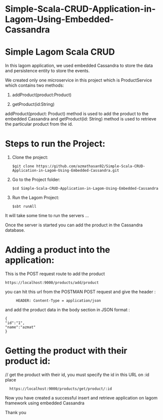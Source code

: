 # Simple-Scala-CRUD-Application-in-Lagom-Using-Embedded-Cassandra

# Simple Lagom Scala CRUD

In this lagom application, we used embedded Cassandra to store the data and persistence entity to store the events.


We created only one microservice in this project which is ProductService which contains two methods:

 1. addProduct(product:Product)
 
 2. getProduct(id:String)

addProduct(product: Product) method is used to add the product to the embedded Cassandra and getProduct(id: String) method is used to retrieve the particular product from the id.

# Steps to run the Project:

 1. Clone the project:
	
        $git clone https://github.com/azmathasan92/Simple-Scala-CRUD-Application-in-Lagom-Using-Embedded-Cassandra.git


 2. Go to the Project folder:

        $cd Simple-Scala-CRUD-Application-in-Lagom-Using-Embedded-Cassandra


 3. Run the Lagom Project:

        $sbt runAll

It will take some time to run the servers ...

Once the server is started you can add the product in the Cassandra database.

# Adding a product into the application:
  This is the POST request route to add the product
  
    https://localhost:9000/products/add/product
   
   you can hit this url from the POSTMAN POST request and give the header :
   
         HEADER: Content-Type = application/json
	 
   and add the product data in the body section in JSON format :
    
    {
	"id":"1",
	"name":"azmat"
    }

# Getting the product with their product id:

// get the product with their id, you must specify the id in this URL on :id place

      https://localhost:9000/products/get/product/:id


Now you have created a successful insert and retrieve application on lagom framework using embedded Cassandra 

Thank you
